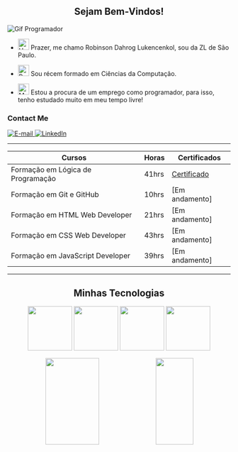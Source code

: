 <center><h2>Sejam Bem-Vindos!</h2></center>

![Gif Programador](https://media.tenor.com/GfSX-u7VGM4AAAAM/coding.gif)

- <img src="https://raw.githubusercontent.com/Tarikul-Islam-Anik/Animated-Fluent-Emojis/master/Emojis/Hand%20gestures/Hand%20with%20Fingers%20Splayed%20Light%20Skin%20Tone.png" alt="Hand with Fingers Splayed Light Skin Tone" width="25" height="25" /> Prazer, me chamo Robinson Dahrog Lukencenkol, sou da ZL de São Paulo. <br />

- <img src="https://raw.githubusercontent.com/Tarikul-Islam-Anik/Animated-Fluent-Emojis/master/Emojis/Hand%20gestures/Brain.png" alt="Brain" width="25" height="25" /> Sou récem formado em Ciências da Computação.<br />

- <img src="https://raw.githubusercontent.com/Tarikul-Islam-Anik/Animated-Fluent-Emojis/master/Emojis/People%20with%20professions/Man%20Technologist%20Light%20Skin%20Tone.png" alt="Man Technologist Light Skin Tone" width="25" height="25" /> Estou a procura de um emprego como programador, para isso, tenho estudado muito em meu tempo livre! <br />

<h3>Contact Me</h3>
<div align="left">
<p>
<a href="mailto:robinsondahrog00@gmail.com">
<img src="https://img.shields.io/badge/-email-020114?style=for-the-badge&amp;logo=microsoft-outlook&amp;logoColor=6ED2B6&amp;color:FFF" alt="E-mail">
</a>
<a href="https://www.linkedin.com/in/robinson-d-895866106/"><img src="https://img.shields.io/badge/-LinkedIn-020114?style=for-the-badge&amp;logo=linkedin&amp;logoColor=6ED2B6&amp;color:FFF" alt="LinkedIn"></a>

----------------------------------------
| Cursos | Horas | Certificados |
|--------|-------|--------------|
| Formação em Lógica de Programação | 41hrs | [Certificado](https://hermes.dio.me/certificates/BTDZEY2T.pdf)
| Formação em Git e GitHub | 10hrs | [Em andamento]
| Formação em HTML Web Developer | 21hrs | [Em andamento]
| Formação em CSS Web Developer | 43hrs | [Em andamento]
| Formação em JavaScript Developer | 39hrs | [Em andamento]

--------------------------------------
<center><h2> Minhas Tecnologias </h2></center>

<p align="center">
<img src="https://cdn.jsdelivr.net/gh/devicons/devicon@latest/icons/vscode/vscode-original.svg" width="100">          

<img src="https://cdn.jsdelivr.net/gh/devicons/devicon@latest/icons/html5/html5-plain-wordmark.svg" width="100">      

<img src="https://cdn.jsdelivr.net/gh/devicons/devicon@latest/icons/css3/css3-plain-wordmark.svg" width="100">   

<img src="https://cdn.jsdelivr.net/gh/devicons/devicon@latest/icons/javascript/javascript-plain.svg" width="100">
</p>


<div align="center">  
  
  <img width="49%" height="195px" src="https://github-readme-stats.vercel.app/api?username=robinsondl&show_icons=true&count_private=true&title_color=80F7D4&icon_color=9d00ff&text_color=c9d1d9&bg_color=0d1117&border_color=fff0" /> 
  
  <img width="41%" height="195px" src="https://github-readme-stats.vercel.app/api/top-langs/?username=robinsondl&layout=compact&title_color=80F7D4&text_color=fff&bg_color=0d1117&border_color=fff0" />
  
</div>
